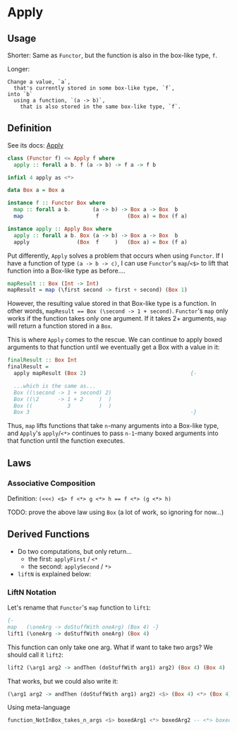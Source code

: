 # Apply

## Usage

Shorter: Same as `Functor`, but the function is also in the box-like type, `f`.

Longer:
```
Change a value, `a`,
  that's currently stored in some box-like type, `f`,
into `b`
  using a function, `(a -> b)`,
    that is also stored in the same box-like type, `f`.
```

## Definition

See its docs: [Apply](https://pursuit.purescript.org/packages/purescript-prelude/4.1.1/docs/Control.Apply)

```haskell
class (Functor f) <= Apply f where
  apply :: forall a b. f (a -> b) -> f a -> f b

infixl 4 apply as <*>

data Box a = Box a

instance f :: Functor Box where
  map :: forall a b.       (a -> b) -> Box a -> Box  b
  map                       f         (Box a) = Box (f a)

instance apply :: Apply Box where
  apply :: forall a b. Box (a -> b) -> Box a -> Box  b
  apply               (Box  f     )   (Box a) = Box (f a)
```

Put differently, `Apply` solves a problem that occurs when using `Functor`. If I have a function of type `(a -> b -> c)`, I can use `Functor`'s `map`/`<$>` to lift that function into a Box-like type as before....
```haskell
mapResult :: Box (Int -> Int)
mapResult = map (\first second -> first + second) (Box 1)
```

However, the resulting value stored in that Box-like type is a function. In other words, `mapResult == Box (\second -> 1 + second)`. `Functor`'s `map` only works if the function takes only one argument. If it takes 2+ arguments, `map` will return a function stored in a `Box`.

This is where `Apply` comes to the rescue. We can continue to apply boxed arguments to that function until we eventually get a Box with a value in it:
```haskell
finalResult :: Box Int
finalResult =
  apply mapResult (Box 2)                                 {-

  ...which is the same as...
  Box ((\second -> 1 + second) 2)
  Box ((\2      -> 1 + 2     )  )
  Box ((           3         )  )
  Box 3                                                   -}
```
Thus, `map` lifts functions that take `n`-many arguments into a Box-like type, and `Apply`'s `apply`/`<*>` continues to pass `n-1`-many boxed arguments into that function until the function executes.

## Laws

### Associative Composition

Definition: `(<<<) <$> f <*> g <*> h == f <*> (g <*> h)`

TODO: prove the above law using `Box` (a lot of work, so ignoring for now...)

## Derived Functions

- Do two computations, but only return...
    - the first: `applyFirst` / `<*`
    - the second: `applySecond` / `*>`
- `liftN` is explained below:

### LiftN Notation

Let's rename that `Functor`'s `map` function to `lift1`:
```haskell
{-
map   (\oneArg -> doStuffWith oneArg) (Box 4) -}
lift1 (\oneArg -> doStuffWith oneArg) (Box 4)
```
This function can only take one arg. What if want to take two args? We should call it `lift2`:
```haskell
lift2 (\arg1 arg2 -> andThen (doStuffWith arg1) arg2) (Box 4) (Box 4)
```
That works, but we could also write it:
```haskell
(\arg1 arg2 -> andThen (doStuffWith arg1) arg2) <$> (Box 4) <*> (Box 4)
```
Using meta-language
```haskell
function_NotInBox_takes_n_args <$> boxedArg1 <*> boxedArg2 -- <*> boxedArgN ...
```
